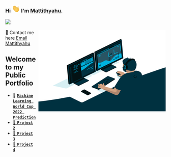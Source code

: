 ### Hi <img src="Wave.gif" width="25px">  I'm [Mattithyahu](https://mattithyahudata.github.io/devportfolio/#about).
![](https://visitor-badge.glitch.me/badge?page_id=MattithyahuData.MattithyahuData)

<img align="right" alt="GIF" src="Analyst.gif" width="400" height="256" /> 

💬 Contact me here   [Email Mattithyahu](mailto:mattithyahuowolabi@gmail.com)
 
## Welcome to my Public Portfolio

- 🔭 <code><a href="https://mattithyahudata.github.io/devportfolio/Project1.html" target="_blank" ><strong>Machine Learning World Cup 2022 Prediction</strong></code> 
- 🔭 <code><a href="https://mattithyahudata.github.io/devportfolio/Project1.html" target="_blank" ><strong>Project 2</strong></code>
- 🔭 <code><a href="https://mattithyahudata.github.io/devportfolio/Project1.html" target="_blank" ><strong>Project 3</strong></code>
- 🔭 <code><a href="https://mattithyahudata.github.io/devportfolio/Project1.html" target="_blank" ><strong>Project 4</strong></code>


